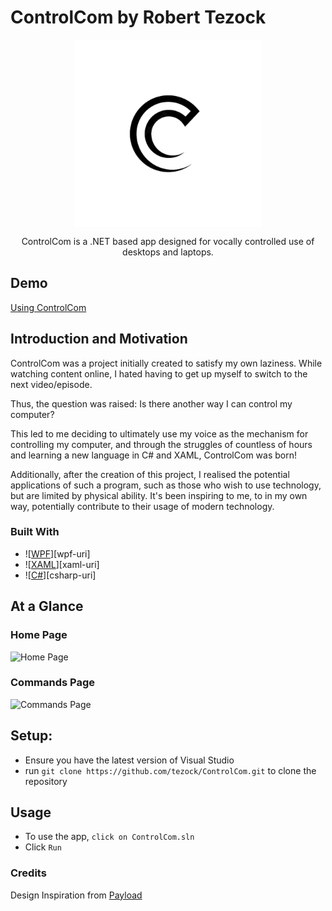 # ControlCom by Robert Tezock

<p align="center">
	<img src="./ModernDesign/Images/ControlCom-Logo.png" width="300" height="300" align="center" />

</p>
<p align="center"> ControlCom is a .NET based app designed for vocally controlled use of desktops and laptops.</p>

## Demo

[Using ControlCom](https://user-images.githubusercontent.com/105029396/224746000-fab0e16c-20c2-418e-92ea-d21fb6544729.mp4)  

## Introduction and Motivation
ControlCom was a project initially created to satisfy my own laziness. While watching content online, I hated having to get up myself to switch to the next video/episode.

Thus, the question was raised: Is there another way I can control my computer?

This led to me deciding to ultimately use my voice as the mechanism for controlling my computer, and through the struggles of countless of hours and learning a new language in C# and XAML, ControlCom was born!

Additionally, after the creation of this project, I realised the potential applications of such a program, such as those who wish to use technology, but are limited by physical ability. It's been inspiring to me, to in my own way, potentially contribute to their usage of modern technology.


### Built With

* ![[WPF](https://learn.microsoft.com/en-us/dotnet/desktop/wpf/app-development/wpf-xaml-browser-applications-overview?view=netframeworkdesktop-4.8][wpf-url)][wpf-uri]
* ![[XAML](https://learn.microsoft.com/en-us/dotnet/desktop/wpf/xaml/?view=netdesktop-8.0][XAML-url)][xaml-uri]
* ![[C#](https://learn.microsoft.com/en-us/dotnet/csharp/][csharp-url)][csharp-uri]

## At a Glance

### Home Page
![Home Page](https://user-images.githubusercontent.com/105029396/224744458-8ad9695b-c866-4b0c-9557-fe6671b558a4.png)  

### Commands Page
![Commands Page](https://user-images.githubusercontent.com/105029396/224744483-97406a5b-db00-4b8d-864c-5258ecbbaa38.png)  

## Setup:
- Ensure you have the latest version of Visual Studio
- run ```git clone https://github.com/tezock/ControlCom.git``` to clone the repository

## Usage
- To use the app, ```click on ControlCom.sln```
- Click ```Run```
  
### Credits

Design Inspiration from [Payload](https://www.youtube.com/@_buffer)

